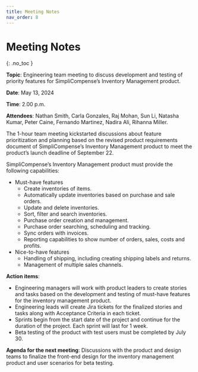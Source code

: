 ```yaml
---
title: Meeting Notes
nav_order: 8
---
```


# Meeting Notes
{: .no_toc }

**Topic**: Engineering team meeting to discuss development and testing of priority features for SimpliCompense’s Inventory Management product.

**Date**: May 13, 2024

**Time**: 2.00 p.m.

**Attendees**: Nathan Smith, Carla Gonzales, Raj Mohan, Sun Li, Natasha Kumar, Peter Caine, Fernando Martinez, Nadira Ali, Rihanna Miller.

The 1-hour team meeting kickstarted discussions about feature prioritization and planning based on the revised product requirements document of SimpliCompense’s Inventory Management product to meet the product’s launch deadline of September 22.

SimpliCompense’s Inventory Management product must provide the following capabilities:
* Must-have features
  * Create inventories of items.
  * Automatically update inventories based on purchase and sale orders.
  * Update and delete inventories.
  * Sort, filter and search inventories.
  * Purchase order creation and management.
  * Purchase order searching, scheduling and tracking.
  * Sync orders with invoices.
  * Reporting capabilities to show number of orders, sales, costs and profits.
* Nice-to-have features
  * Handling of shipping, including creating shipping labels and returns.
  * Management of multiple sales channels.

**Action items**:
  * Engineering managers will work with product leaders to create stories and tasks based on the development and testing of must-have features for the inventory management product.
  * Engineering leads will create Jira tickets for the finalized stories and tasks along with Acceptance Criteria in each ticket.
  * Sprints begin from the start date of the project and continue for the duration of the project. Each sprint will last for 1 week.
  * Beta testing of the product with test users must be completed by July 30.

**Agenda for the next meeting**: Discussions with the product and design teams to finalize the front-end design for the inventory management product and user scenarios for beta testing.
